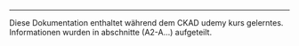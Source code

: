 ****
Diese Dokumentation enthaltet während dem CKAD udemy kurs gelerntes.
Informationen wurden in abschnitte (A2-A...) aufgeteilt.